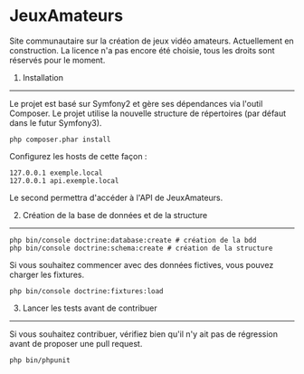 JeuxAmateurs
============

Site communautaire sur la création de jeux vidéo amateurs. Actuellement en construction.
La licence n'a pas encore été choisie, tous les droits sont réservés pour le moment.

1) Installation
---------------

Le projet est basé sur Symfony2 et gère ses dépendances via l'outil Composer. Le projet utilise la nouvelle structure de répertoires (par défaut dans le futur Symfony3).

    php composer.phar install
    
Configurez les hosts de cette façon :

    127.0.0.1 exemple.local
    127.0.0.1 api.exemple.local

Le second permettra d'accéder à l'API de JeuxAmateurs.

2) Création de la base de données et de la structure
----------------------------------------------------

    php bin/console doctrine:database:create # création de la bdd
    php bin/console doctrine:schema:create # création de la structure
    
Si vous souhaitez commencer avec des données fictives, vous pouvez charger les fixtures.

    php bin/console doctrine:fixtures:load
    
3) Lancer les tests avant de contribuer
---------------------------------------

Si vous souhaitez contribuer, vérifiez bien qu'il n'y ait pas de régression avant de proposer une pull request.

    php bin/phpunit
